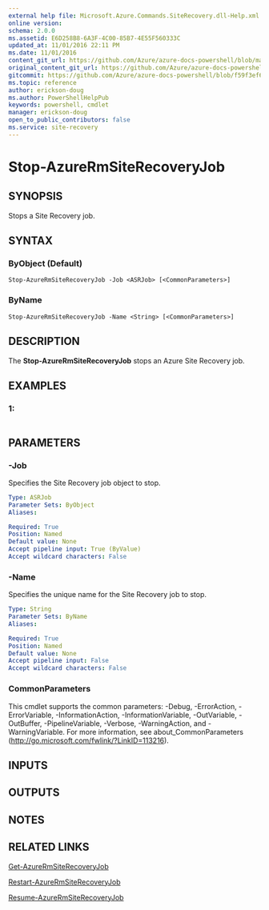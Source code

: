 ```yaml
---
external help file: Microsoft.Azure.Commands.SiteRecovery.dll-Help.xml
online version:
schema: 2.0.0
ms.assetid: E6D258B8-6A3F-4C00-85B7-4E55F560333C
updated_at: 11/01/2016 22:11 PM
ms.date: 11/01/2016
content_git_url: https://github.com/Azure/azure-docs-powershell/blob/master/azureps-cmdlets-docs/ResourceManager/AzureRM.SiteRecovery/v1.1.11/Stop-AzureRmSiteRecoveryJob.md
original_content_git_url: https://github.com/Azure/azure-docs-powershell/blob/master/azureps-cmdlets-docs/ResourceManager/AzureRM.SiteRecovery/v1.1.11/Stop-AzureRmSiteRecoveryJob.md
gitcommit: https://github.com/Azure/azure-docs-powershell/blob/f59f3ef60bc592383812213e69fd77ba950759ed
ms.topic: reference
author: erickson-doug
ms.author: PowerShellHelpPub
keywords: powershell, cmdlet
manager: erickson-doug
open_to_public_contributors: false
ms.service: site-recovery
---
```


# Stop-AzureRmSiteRecoveryJob

## SYNOPSIS
Stops a Site Recovery job.

## SYNTAX

### ByObject (Default)
```
Stop-AzureRmSiteRecoveryJob -Job <ASRJob> [<CommonParameters>]
```

### ByName
```
Stop-AzureRmSiteRecoveryJob -Name <String> [<CommonParameters>]
```

## DESCRIPTION
The **Stop-AzureRmSiteRecoveryJob** stops an Azure Site Recovery job.

## EXAMPLES

### 1:
```

```

## PARAMETERS

### -Job
Specifies the Site Recovery job object to stop.

```yaml
Type: ASRJob
Parameter Sets: ByObject
Aliases: 

Required: True
Position: Named
Default value: None
Accept pipeline input: True (ByValue)
Accept wildcard characters: False
```

### -Name
Specifies the unique name for the Site Recovery job to stop.

```yaml
Type: String
Parameter Sets: ByName
Aliases: 

Required: True
Position: Named
Default value: None
Accept pipeline input: False
Accept wildcard characters: False
```

### CommonParameters
This cmdlet supports the common parameters: -Debug, -ErrorAction, -ErrorVariable, -InformationAction, -InformationVariable, -OutVariable, -OutBuffer, -PipelineVariable, -Verbose, -WarningAction, and -WarningVariable. For more information, see about_CommonParameters (http://go.microsoft.com/fwlink/?LinkID=113216).

## INPUTS

## OUTPUTS

## NOTES

## RELATED LINKS

[Get-AzureRmSiteRecoveryJob](./Get-AzureRmSiteRecoveryJob.md)

[Restart-AzureRmSiteRecoveryJob](./Restart-AzureRmSiteRecoveryJob.md)

[Resume-AzureRmSiteRecoveryJob](./Resume-AzureRmSiteRecoveryJob.md)


